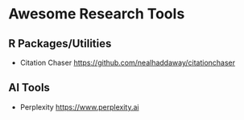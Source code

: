 # Awesome Research Tools

## R Packages/Utilities
- Citation Chaser https://github.com/nealhaddaway/citationchaser

## AI Tools
- Perplexity https://www.perplexity.ai